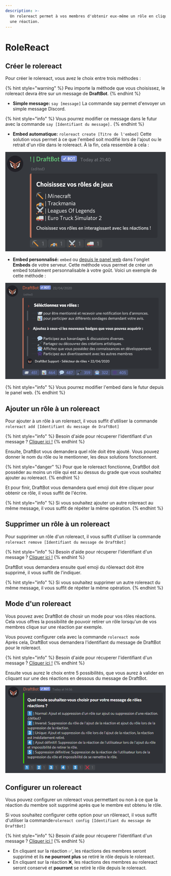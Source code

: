 ```yaml
---
description: >-
  Un rolereact permet à vos membres d'obtenir eux-même un rôle en cliquant sur
  une réaction.
---
```


# RoleReact

## Créer le rolereact <a id="create"></a>

Pour créer le rolereact, vous avez le choix entre trois méthodes :

{% hint style="warning" %}
Peu importe la méthode que vous choisissez, le rolereact devra être sur un message de **DraftBot**.
{% endhint %}

* **Simple message:** `say [message]`  La commande say permet d'envoyer un simple message Discord.

{% hint style="info" %}
Vous pourrez modifier ce message dans le futur avec la commande `say [Identifiant du message].`
{% endhint %}

* **Embed automatique:** `rolereact create [Titre de l'embed]`  Cette solution vous permet à ce que l'embed soit modifié lors de l'ajout ou le retrait d'un rôle dans le rolereact. À la fin, cela ressemble à cela : 

![R&#xE9;sultat d&apos;un rolereact utilisant un embed automatique](../.gitbook/assets/image%20%2810%29.png)

* **Embed personnalisé:** `embed` ou [depuis le panel web](https://www.draftbot.fr/dashboard) dans l'onglet **Embeds** de votre serveur. Cette méthode vous permet de créer un embed totalement personnalisable à votre goût.  Voici un exemple de cette méthode :  

![R&#xE9;sultat d&apos;un rolereact utilisant un embed personalis&#xE9;](../.gitbook/assets/image%20%289%29.png)

{% hint style="info" %}
Vous pourrez modifier l'embed dans le futur depuis le panel web.
{% endhint %}

## Ajouter un rôle à un rolereact <a id="add"></a>

Pour ajouter à un rôle à un rolereact, il vous suffit d'utiliser la commande `rolereact add [Identifiant du message de DraftBot]`

{% hint style="info" %}
Besoin d'aide pour récuperer l'identifiant d'un message ? [Cliquer ici !](../autres/recuperer-un-identifiant.md#message)
{% endhint %}

Ensuite, DraftBot vous demandera quel rôle doit être ajouté. Vous pouvez donner le nom du rôle ou le mentionner, les deux solutions fonctionnent.

{% hint style="danger" %}
Pour que le rolereact fonctionne, DraftBot doit posséder au moins un rôle qui est au dessus du grade que vous souhaitez ajouter au rolereact.
{% endhint %}

Et pour finir, DraftBot vous demandera quel emoji doit être cliquer pour obtenir ce rôle, il vous suffit de l'écrire.

{% hint style="info" %}
Si vous souhaitez ajouter un autre rolereact au même message, il vous suffit de répéter la même opération.
{% endhint %}

## Supprimer un rôle à un rolereact <a id="delete"></a>

Pour supprimer un rôle d'un rolereact, il vous suffit d'utiliser la commande `rolereact remove [Identifiant du message de DraftBot]`

{% hint style="info" %}
Besoin d'aide pour récuperer l'identifiant d'un message ? [Cliquer ici !](../autres/recuperer-un-identifiant.md#message)
{% endhint %}

DraftBot vous demandera ensuite quel emoji du rôlereact doit être supprimé, il vous suffit de l'indiquer.

{% hint style="info" %}
Si vous souhaitez supprimer un autre rolereact du même message, il vous suffit de répéter la même opération.
{% endhint %}

## Mode d'un rolereact

Vous pouvez avec DraftBot de chosir un mode pour vos rôles réactions.   
Cela vous offres la possibilité de pouvoir retirer un rôle lorsqu'un de vos membres clique sur une réaction par exemple.  
  
Vous pouvez configurer cela avec la commande `rolereact mode`  
Après cela, DraftBot vous demandera l'identifiant du message de DraftBot pour le rolereact.

{% hint style="info" %}
Besoin d'aide pour récuperer l'identifiant d'un message ? [Cliquer ici !](../autres/recuperer-un-identifiant.md#message)
{% endhint %}

Ensuite vous aurez le choix entre 5 possibilités, que vous aurez à valider en cliquant sur une des réactions en dessous du message de DraftBot.

![Message obtenu apr&#xE8;s avoir effectu&#xE9; la commande rolereact mode](../.gitbook/assets/image%20%2832%29.png)

## Configurer un rolereact <a id="config"></a>

Vous pouvez configurer un rolereact vous permettant ou non à ce que la réaction du membre soit supprimé après que le membre est obtenu le rôle.   
  
Si vous souhaitez configurer cette option pour un rôlereact, il vous suffit d'utiliser la commande`rolereact config [Identifiant du message de DraftBot]`

{% hint style="info" %}
Besoin d'aide pour récuperer l'identifiant d'un message ? [Cliquer ici !](../autres/recuperer-un-identifiant.md#message)
{% endhint %}

* En cliquant sur la réaction ✅, les réactions des membres seront supprimé et ils **ne pourront plus** se retiré le rôle depuis le rolereact.
* En cliquant sur la réaction ❌, les réactions des membres au rolereact seront conservé et **pourront** se retiré le rôle depuis le rolereact.

